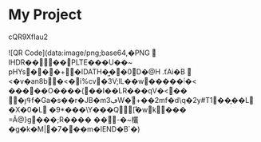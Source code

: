 # My Project

cQR9XfIau2

![QR Code](data:image/png;base64,�PNG

   
IHDR   �   �   ��   PLTE���   U��~   	pHYs  �  ��+   �IDATH�͖��0D�\@H	.ťAi�B		<�v�an8b�<�i%cv�3V;lL��w�����ٱ�<
�����O����{��I��LR���qV�<��㏳�յߟf�Ga�s��r�JB�mڢ3W�ͥ+��2mf�d\q�2y#T1��̙��L�X�0�L
�9*���\Y���Q[̊�wk���	=Ã@}g���;R����
��-�~欉�g�k�M|�7���m�    IEND�B`�)
